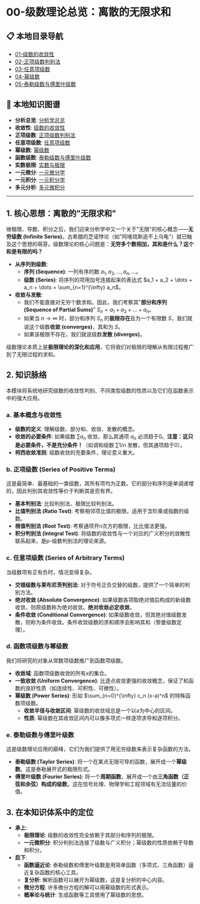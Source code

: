 # 00-级数理论总览：离散的无限求和

## 📋 本地目录导航

- [01-级数的收敛性](./01-级数的收敛性.md)
- [02-正项级数判别法](./02-正项级数判别法.md)
- [03-任意项级数](./03-任意项级数.md)
- [04-幂级数](./04-幂级数.md)
- [05-泰勒级数与傅里叶级数](./05-泰勒级数与傅里叶级数.md)

## 🧠 本地知识图谱

- **分析总览**: [分析学总览](../00-分析学总览.md)
- **收敛性**: [级数的收敛性](./01-级数的收敛性.md)
- **正项级数**: [正项级数判别法](./02-正项级数判别法.md)
- **任意项级数**: [任意项级数](./03-任意项级数.md)
- **幂级数**: [幂级数](./04-幂级数.md)
- **函数级数**: [泰勒级数与傅里叶级数](./05-泰勒级数与傅里叶级数.md)
- **实数极限**: [实数与极限](../01-实数与极限/00-模块总览.md)
- **一元微分**: [一元微分学](../02-一元微分学/00-模块总览.md)
- **一元积分**: [一元积分学](../03-一元积分学/00-模块总览.md)
- **多元分析**: [多元微积分](../05-多元微积分/00-模块总览.md)

---

## 1. 核心思想：离散的"无限求和"

继极限、导数、积分之后，我们迎来分析学中又一个关于"无限"的核心概念——**无穷级数 (Infinite Series)**。古希腊的芝诺悖论（如"阿喀琉斯追不上乌龟"）就已触及这个思想的萌芽。级数理论的核心问题是：**无穷多个数相加，其和是什么？这个和是有限的吗？**

- **从序列到级数**:
  - **序列 (Sequence)**: 一列有序的数 $a_1, a_2, \dots, a_n, \dots$。
  - **级数 (Series)**: 将序列的项用加号连接起来的表达式 $a_1 + a_2 + \dots + a_n + \dots = \sum_{n=1}^{\infty} a_n$。
- **收敛与发散**:
  - 我们不能直接对无穷个数求和。因此，我们考察其"**部分和序列 (Sequence of Partial Sums)**" $S_n = a_1 + a_2 + \dots + a_n$。
  - 如果当 $n \to \infty$ 时，部分和序列 $S_n$ 的**极限存在**且为一个有限数 $S$，我们就说这个级数**收敛 (converges)**，其和为 $S$。
  - 如果该极限不存在，我们就说级数**发散 (diverges)**。

级数理论本质上是**极限理论的深化和应用**，它将我们对极限的理解从有限过程推广到了无限过程的求和。

## 2. 知识脉络

本模块将系统地研究级数的收敛性判别、不同类型级数的性质以及它们在函数表示中的强大应用。

### a. 基本概念与收敛性

- **级数的定义**: 理解级数、部分和、收敛、发散的概念。
- **收敛的必要条件**: 如果级数 $\sum a_n$ 收敛，那么其通项 $a_n$ 必须趋于0。**注意：这只是必要条件，不是充分条件！**（如调和级数 $\sum 1/n$ 发散，但其通项趋于0）。
- **柯西收敛准则**: 级数收敛的充要条件，理论意义重大。

### b. 正项级数 (Series of Positive Terms)

这是最简单、最基础的一类级数，其所有项均为正数。它的部分和序列是单调递增的，因此判别其收敛性等价于判断其是否有界。

- **基本判别法**: 比较判别法、极限比较判别法。
- **比值判别法 (Ratio Test)**: 考察相邻项比值的极限，适用于含阶乘或指数的级数。
- **根值判别法 (Root Test)**: 考察通项开n次方的极限，比比值法更强。
- **积分判别法 (Integral Test)**: 将级数的收敛性与一个对应的广义积分的敛散性联系起来，是p-级数判别法的理论来源。

### c. 任意项级数 (Series of Arbitrary Terms)

当级数项有正有负时，情况变得复杂。

- **交错级数与莱布尼茨判别法**: 对于符号正负交替的级数，提供了一个简单的判别方法。
- **绝对收敛 (Absolute Convergence)**: 如果级数各项取绝对值后构成的新级数收敛，则原级数称为绝对收敛。**绝对收敛必定收敛**。
- **条件收敛 (Conditional Convergence)**: 如果级数收敛，但其绝对值级数发散，则称为条件收敛。条件收敛级数的求和顺序会影响其和（黎曼级数定理）。

### d. 函数项级数与幂级数

我们将研究的对象从常数项级数推广到函数项级数。

- **收敛域**: 函数项级数收敛的所有x的集合。
- **一致收敛 (Uniform Convergence)**: 比逐点收敛更强的收敛概念，保证了和函数的良好性质（如连续性、可积性、可微性）。
- **幂级数 (Power Series)**: 形如 $\sum_{n=0}^{\infty} c_n (x-a)^n$ 的特殊函数项级数。
  - **收敛半径与收敛区间**: 幂级数的收敛域总是一个以a为中心的区间。
  - **性质**: 幂级数在其收敛区间内可以像多项式一样逐项求导和逐项积分。

### e. 泰勒级数与傅里叶级数

这是级数理论应用的巅峰，它们为我们提供了用无穷级数来表示复杂函数的方法。

- **泰勒级数 (Taylor Series)**: 将一个在某点无限可导的函数，展开成一个**幂级数**。这是泰勒展开式的极限形式。
- **傅里叶级数 (Fourier Series)**: 将一个**周期函数**，展开成一个由**三角函数（正弦和余弦）构成的级数**。这在信号处理、物理学和工程领域有无法估量的价值。

## 3. 在本知识体系中的定位

- **承上**:
  - **极限理论**: 级数的收敛性完全依赖于其部分和序列的极限。
  - **一元微积分**: 积分判别法连接了级数与广义积分；幂级数的性质依赖于导数和积分。
- **启下**:
  - **函数逼近论**: 泰勒级数和傅里叶级数是用简单函数（多项式、三角函数）逼近复杂函数的核心工具。
  - **复分析**: 解析函数可以展开为幂级数，这是复分析的中心内容。
  - **微分方程**: 许多微分方程的解可以用幂级数的形式表示。
  - **概率论与统计**: 生成函数等工具使用了幂级数的思想。
